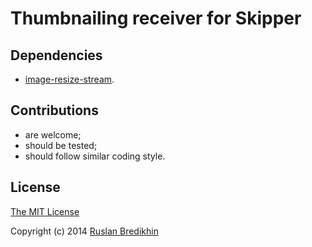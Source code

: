 Thumbnailing receiver for Skipper
=================================

## Dependencies

* [image-resize-stream](https://github.com/hughsk/image-resize-stream).

## Contributions

* are welcome;
* should be tested;
* should follow similar coding style.

## License

[The MIT License](http://opensource.org/licenses/MIT)

Copyright (c) 2014 [Ruslan Bredikhin](http://ruslanbredikhin.com/)
